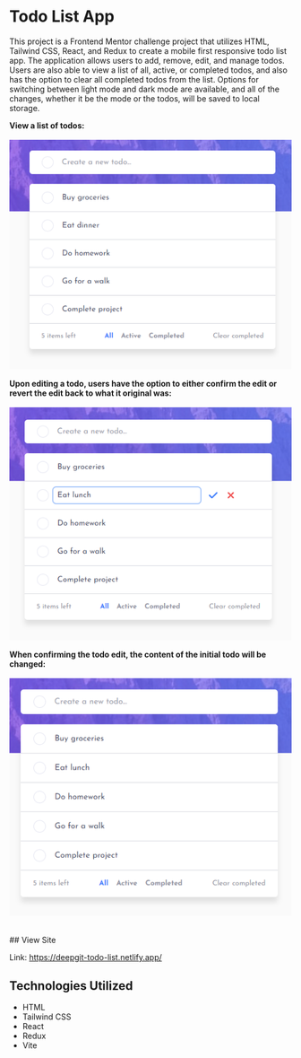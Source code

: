 # Todo List App

This project is a Frontend Mentor challenge project that utilizes HTML, Tailwind CSS, React, and Redux to create a mobile first responsive todo list app. The application allows users to add, remove, edit, and manage todos. Users are also able to view a list of all, active, or completed todos, and also has the option to clear all completed todos from the list. Options for switching between light mode and dark mode are available, and all of the changes, whether it be the mode or the todos, will be saved to local storage.

**View a list of todos:**<br><br>
![Todo list content view](public/view_list.png)

**Upon editing a todo, users have the option to either confirm the edit or revert the edit back to what it original was:**<br><br>
![Editing a todo](public/edit_todo.png)

**When confirming the todo edit, the content of the initial todo will be changed:**<br><br>
![After confirming the todo edit](public/after_edit.png)

<br>
## View Site

Link: https://deepgit-todo-list.netlify.app/

## Technologies Utilized

- HTML
- Tailwind CSS
- React
- Redux
- Vite

